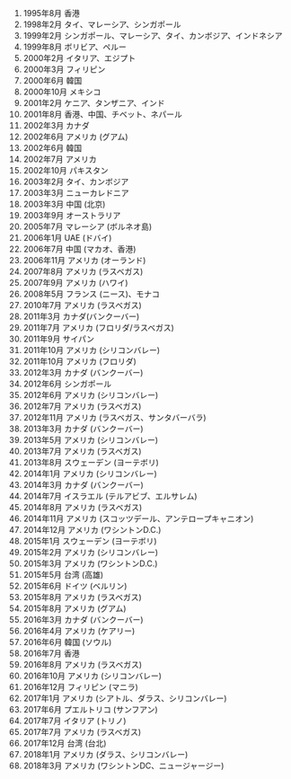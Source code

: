 1. 1995年8月 香港
2. 1998年2月 タイ、マレーシア、シンガポール
3. 1999年2月 シンガポール、マレーシア、タイ、カンボジア、インドネシア
4. 1999年8月 ボリビア、ペルー
5. 2000年2月 イタリア、エジプト
6. 2000年3月 フィリピン
7. 2000年6月 韓国
8. 2000年10月 メキシコ
9. 2001年2月 ケニア、タンザニア、インド
10. 2001年8月 香港、中国、チベット、ネパール
11. 2002年3月 カナダ
12. 2002年6月 アメリカ (グアム)
13. 2002年6月 韓国
14. 2002年7月 アメリカ
15. 2002年10月 パキスタン
16. 2003年2月 タイ、カンボジア
17. 2003年3月 ニューカレドニア
18. 2003年3月 中国 (北京)
19. 2003年9月 オーストラリア
20. 2005年7月 マレーシア (ボルネオ島)
21. 2006年1月 UAE (ドバイ)
22. 2006年7月 中国 (マカオ、香港)
23. 2006年11月 アメリカ (オーランド)
24. 2007年8月 アメリカ (ラスベガス)
25. 2007年9月 アメリカ (ハワイ)
26. 2008年5月 フランス (ニース)、モナコ
27. 2010年7月 アメリカ (ラスベガス)
28. 2011年3月 カナダ(バンクーバー)
29. 2011年7月 アメリカ (フロリダ/ラスベガス)
30. 2011年9月 サイパン
31. 2011年10月 アメリカ (シリコンバレー)
32. 2011年10月 アメリカ (フロリダ)
33. 2012年3月 カナダ (バンクーバー)
34. 2012年6月 シンガポール
35. 2012年6月 アメリカ (シリコンバレー)
36. 2012年7月 アメリカ (ラスベガス)
37. 2012年11月 アメリカ (ラスベガス、サンタバーバラ)
38. 2013年3月 カナダ (バンクーバー)
39. 2013年5月 アメリカ (シリコンバレー)
40. 2013年7月 アメリカ (ラスベガス)
41. 2013年8月 スウェーデン (ヨーテボリ)
42. 2014年1月 アメリカ (シリコンバレー)
43. 2014年3月 カナダ (バンクーバー)
44. 2014年7月 イスラエル (テルアビブ、エルサレム)
45. 2014年8月 アメリカ (ラスベガス)
46. 2014年11月 アメリカ (スコッツデール、アンテロープキャニオン)
47. 2014年12月 アメリカ (ワシントンD.C.)
48. 2015年1月 スウェーデン (ヨーテボリ)
49. 2015年2月 アメリカ (シリコンバレー)
50. 2015年3月 アメリカ (ワシントンD.C.)
51. 2015年5月 台湾 (高雄)
52. 2015年6月 ドイツ (ベルリン)
53. 2015年8月 アメリカ (ラスベガス)
54. 2015年8月 アメリカ (グアム)
55. 2016年3月 カナダ (バンクーバー)
56. 2016年4月 アメリカ (ケアリー)
57. 2016年6月 韓国 (ソウル)
58. 2016年7月 香港
59. 2016年8月 アメリカ (ラスベガス)
60. 2016年10月 アメリカ (シリコンバレー)
61. 2016年12月 フィリピン (マニラ)
62. 2017年1月 アメリカ (シアトル、ダラス、シリコンバレー)
63. 2017年6月 プエルトリコ (サンフアン)
64. 2017年7月 イタリア (トリノ)
65. 2017年7月 アメリカ (ラスベガス)
66. 2017年12月 台湾 (台北)
67. 2018年1月 アメリカ (ダラス、シリコンバレー)
67. 2018年3月 アメリカ (ワシントンDC、ニュージャージー)
